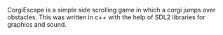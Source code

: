 CorgiEscape is a simple side scrolling game in which a corgi jumps over obstacles. This was written in c++ with the help of SDL2 libraries for graphics and sound.
